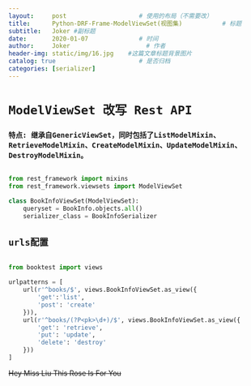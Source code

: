 ```yaml
---
layout:     post                    # 使用的布局（不需要改）
title:      Python-DRF-Frame-ModelViewSet(视图集)           # 标题 
subtitle:   Joker #副标题
date:       2020-01-07              # 时间
author:     Joker                     # 作者
header-img: static/img/16.jpg    #这篇文章标题背景图片
catalog: true                       # 是否归档
categories: [serializer]
---
```


# `ModelViewSet 改写 Rest API`

### `特点: 继承自GenericViewSet，同时包括了ListModelMixin、RetrieveModelMixin、CreateModelMixin、UpdateModelMixin、DestroyModelMixin。`

```python

from rest_framework import mixins
from rest_framework.viewsets import ModelViewSet

class BookInfoViewSet(ModelViewSet):
    queryset = BookInfo.objects.all()
    serializer_class = BookInfoSerializer
```

## `urls配置`

```python

from booktest import views

urlpatterns = [
    url(r'^books/$', views.BookInfoViewSet.as_view({
        'get':'list',
        'post': 'create'
    })),
    url(r'^books/(?P<pk>\d+)/$', views.BookInfoViewSet.as_view({
        'get': 'retrieve',
        'put': 'update',
        'delete': 'destroy'
    }))
]
```



~~Hey Miss Liu This Rose Is For You~~